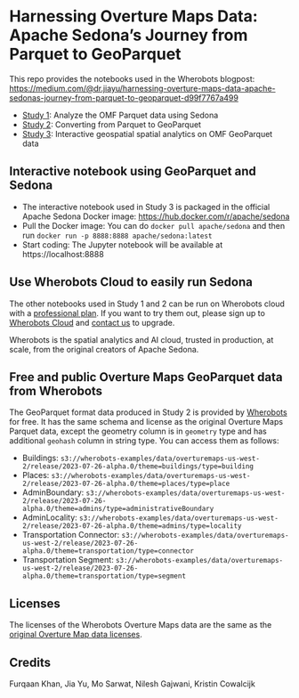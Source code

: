 # Harnessing Overture Maps Data: Apache Sedona’s Journey from Parquet to GeoParquet

This repo provides the notebooks used in the Wherobots blogpost: https://medium.com/@dr.jiayu/harnessing-overture-maps-data-apache-sedonas-journey-from-parquet-to-geoparquet-d99f7767a499

* [Study 1](https://github.com/wherobots/OvertureMaps/blob/main/Sedona_OvertureMaps_Parquet.ipynb): Analyze the OMF Parquet data using Sedona
* [Study 2](https://github.com/wherobots/OvertureMaps/blob/main/Sedona_OvertureMaps_Parquet_To_GeoParquet.ipynb): Converting from Parquet to GeoParquet
* [Study 3](https://github.com/wherobots/OvertureMaps/blob/main/Sedona_OvertureMaps_GeoParquet.ipynb): Interactive geospatial spatial analytics on OMF GeoParquet data

## Interactive notebook using GeoParquet and Sedona

- The interactive notebook used in Study 3 is packaged in the official Apache Sedona Docker image: https://hub.docker.com/r/apache/sedona
- Pull the Docker image: You can do `docker pull apache/sedona` and then run `docker run -p 8888:8888 apache/sedona:latest`
- Start coding: The Jupyter notebook will be available at https://localhost:8888

## Use Wherobots Cloud to easily run Sedona

The other notebooks used in Study 1 and 2 can be run on Wherobots cloud with a [professional plan](https://wherobots.com/pricing/). If you want to try them out, please sign up to [Wherobots Cloud](https://wherobots.services/) and [contact us](https://docs.wherobots.services/latest/support/) to upgrade.

Wherobots is the spatial analytics and AI cloud, trusted in production, at scale, from the original creators of Apache Sedona.

## Free and public Overture Maps GeoParquet data from Wherobots

The GeoParquet format data produced in Study 2 is provided by [Wherobots](https://www.wherobots.ai/) for free. It has the same schema and license as the original Overture Maps Parquet data, except the geometry column is in `geometry` type and has additional `geohash` column in string type. You can access them as follows:

- Buildings: `s3://wherobots-examples/data/overturemaps-us-west-2/release/2023-07-26-alpha.0/theme=buildings/type=building`
- Places: `s3://wherobots-examples/data/overturemaps-us-west-2/release/2023-07-26-alpha.0/theme=places/type=place`
- AdminBoundary: `s3://wherobots-examples/data/overturemaps-us-west-2/release/2023-07-26-alpha.0/theme=admins/type=administrativeBoundary`
- AdminLocality: `s3://wherobots-examples/data/overturemaps-us-west-2/release/2023-07-26-alpha.0/theme=admins/type=locality`
- Transportation Connector: `s3://wherobots-examples/data/overturemaps-us-west-2/release/2023-07-26-alpha.0/theme=transportation/type=connector`
- Transportation Segment: `s3://wherobots-examples/data/overturemaps-us-west-2/release/2023-07-26-alpha.0/theme=transportation/type=segment`

## Licenses

The licenses of the Wherobots Overture Maps data are the same as the [original Overture Map data licenses](https://overturemaps.org/download/).

## Credits

Furqaan Khan, Jia Yu, Mo Sarwat, Nilesh Gajwani, Kristin Cowalcijk
